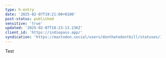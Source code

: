 ```yaml
---
type: h-entry
date: '2025-02-07T19:21:00+0100'
post-status: published
sensitive: 'true'
updated: '2025-02-07T18:23:13.236Z'
client_id: 'https://indiepass.app/'
syndication: 'https://mastodon.social/users/donthatedontkill/statuses/113963996343701015'
---
```

Test
